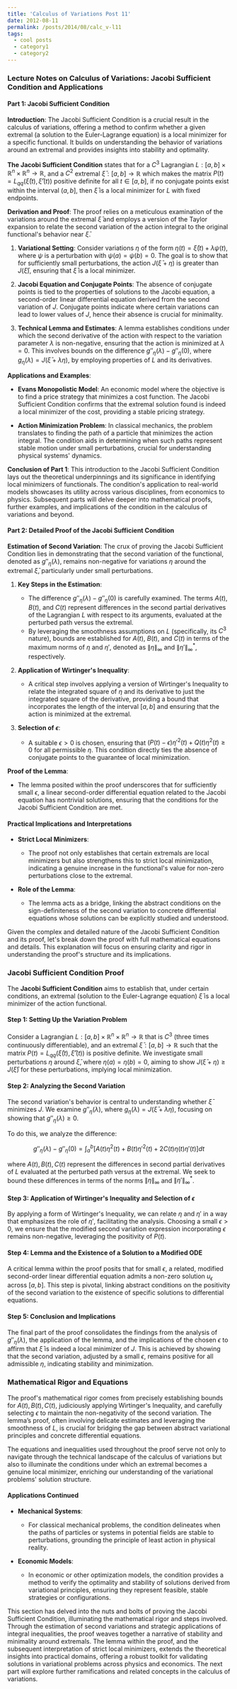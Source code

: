 ```yaml
---
title: 'Calculus of Variations Post 11'
date: 2012-08-11
permalink: /posts/2014/08/calc_v-l11
tags:
  - cool posts
  - category1
  - category2
---
```



### Lecture Notes on Calculus of Variations: Jacobi Sufficient Condition and Applications

#### Part 1: Jacobi Sufficient Condition

**Introduction**:
The Jacobi Sufficient Condition is a crucial result in the calculus of variations, offering a method to confirm whether a given extremal (a solution to the Euler-Lagrange equation) is a local minimizer for a specific functional. It builds on understanding the behavior of variations around an extremal and provides insights into stability and optimality.

**The Jacobi Sufficient Condition** states that for a $C^3$ Lagrangian $L: [a, b] \times \mathbb{R}^n \times \mathbb{R}^n \rightarrow \mathbb{R}$, and a $C^2$ extremal $\bar{\xi}: [a, b] \rightarrow \mathbb{R}$ which makes the matrix $P(t) = L_{qq}(\bar{\xi}(t), \bar{\xi}'(t))$ positive definite for all $t \in [a, b]$, if no conjugate points exist within the interval $(a, b]$, then $\bar{\xi}$ is a local minimizer for $L$ with fixed endpoints.

**Derivation and Proof**:
The proof relies on a meticulous examination of the variations around the extremal $\bar{\xi}$ and employs a version of the Taylor expansion to relate the second variation of the action integral to the original functional's behavior near $\bar{\xi}$.

1. **Variational Setting**: Consider variations $\eta$ of the form $\eta(t) = \bar{\xi}(t) + \lambda \psi(t)$, where $\psi$ is a perturbation with $\psi(a) = \psi(b) = 0$. The goal is to show that for sufficiently small perturbations, the action $J(\bar{\xi} + \eta)$ is greater than $J(\bar{\xi})$, ensuring that $\bar{\xi}$ is a local minimizer.

2. **Jacobi Equation and Conjugate Points**: The absence of conjugate points is tied to the properties of solutions to the Jacobi equation, a second-order linear differential equation derived from the second variation of $J$. Conjugate points indicate where certain variations can lead to lower values of $J$, hence their absence is crucial for minimality.

3. **Technical Lemma and Estimates**: A lemma establishes conditions under which the second derivative of the action with respect to the variation parameter $\lambda$ is non-negative, ensuring that the action is minimized at $\lambda = 0$. This involves bounds on the difference $g''_{\eta}(\lambda) - g''_{\eta}(0)$, where $g_{\eta}(\lambda) = J(\bar{\xi} + \lambda\eta)$, by employing properties of $L$ and its derivatives.

**Applications and Examples**:

- **Evans Monopolistic Model**: An economic model where the objective is to find a price strategy that minimizes a cost function. The Jacobi Sufficient Condition confirms that the extremal solution found is indeed a local minimizer of the cost, providing a stable pricing strategy.

- **Action Minimization Problem**: In classical mechanics, the problem translates to finding the path of a particle that minimizes the action integral. The condition aids in determining when such paths represent stable motion under small perturbations, crucial for understanding physical systems' dynamics.

**Conclusion of Part 1**:
This introduction to the Jacobi Sufficient Condition lays out the theoretical underpinnings and its significance in identifying local minimizers of functionals. The condition's application to real-world models showcases its utility across various disciplines, from economics to physics. Subsequent parts will delve deeper into mathematical proofs, further examples, and implications of the condition in the calculus of variations and beyond.

#### Part 2: Detailed Proof of the Jacobi Sufficient Condition

**Estimation of Second Variation**: 
The crux of proving the Jacobi Sufficient Condition lies in demonstrating that the second variation of the functional, denoted as $g''_{\eta}(\lambda)$, remains non-negative for variations $\eta$ around the extremal $\bar{\xi}$, particularly under small perturbations.

1. **Key Steps in the Estimation**:
   - The difference $g''_{\eta}(\lambda) - g''_{\eta}(0)$ is carefully examined. The terms $A(t)$, $B(t)$, and $C(t)$ represent differences in the second partial derivatives of the Lagrangian $L$ with respect to its arguments, evaluated at the perturbed path versus the extremal.
   - By leveraging the smoothness assumptions on $L$ (specifically, its $C^3$ nature), bounds are established for $A(t)$, $B(t)$, and $C(t)$ in terms of the maximum norms of $\eta$ and $\eta'$, denoted as $\|\eta\|_{\infty}$ and $\|\eta'\|_{\infty}^*$, respectively.

2. **Application of Wirtinger's Inequality**:
   - A critical step involves applying a version of Wirtinger's Inequality to relate the integrated square of $\eta$ and its derivative to just the integrated square of the derivative, providing a bound that incorporates the length of the interval $[a, b]$ and ensuring that the action is minimized at the extremal.

3. **Selection of $\epsilon$**: 
   - A suitable $\epsilon > 0$ is chosen, ensuring that $(P(t) - \epsilon)\eta'^2(t) + Q(t)\eta^2(t) \geq 0$ for all permissible $\eta$. This condition directly ties the absence of conjugate points to the guarantee of local minimization.

**Proof of the Lemma**:
- The lemma posited within the proof underscores that for sufficiently small $\epsilon$, a linear second-order differential equation related to the Jacobi equation has nontrivial solutions, ensuring that the conditions for the Jacobi Sufficient Condition are met.

#### Practical Implications and Interpretations

- **Strict Local Minimizers**:
  - The proof not only establishes that certain extremals are local minimizers but also strengthens this to strict local minimization, indicating a genuine increase in the functional's value for non-zero perturbations close to the extremal.
  
- **Role of the Lemma**:
  - The lemma acts as a bridge, linking the abstract conditions on the sign-definiteness of the second variation to concrete differential equations whose solutions can be explicitly studied and understood.




Given the complex and detailed nature of the Jacobi Sufficient Condition and its proof, let's break down the proof with full mathematical equations and details. This explanation will focus on ensuring clarity and rigor in understanding the proof's structure and its implications.

### Jacobi Sufficient Condition Proof

The **Jacobi Sufficient Condition** aims to establish that, under certain conditions, an extremal (solution to the Euler-Lagrange equation) $\bar{\xi}$ is a local minimizer of the action functional.

#### Step 1: Setting Up the Variation Problem

Consider a Lagrangian $L: [a, b] \times \mathbb{R}^n \times \mathbb{R}^n \rightarrow \mathbb{R}$ that is $C^3$ (three times continuously differentiable), and an extremal $\bar{\xi}: [a, b] \rightarrow \mathbb{R}$ such that the matrix $P(t) = L_{qq}(\bar{\xi}(t), \bar{\xi}'(t))$ is positive definite. We investigate small perturbations $\eta$ around $\bar{\xi}$, where $\eta(a) = \eta(b) = 0$, aiming to show $J(\bar{\xi} + \eta) \geq J(\bar{\xi})$ for these perturbations, implying local minimization.

#### Step 2: Analyzing the Second Variation

The second variation's behavior is central to understanding whether $\bar{\xi}$ minimizes $J$. We examine $g''_{\eta}(\lambda)$, where $g_{\eta}(\lambda) = J(\bar{\xi} + \lambda\eta)$, focusing on showing that $g''_{\eta}(\lambda) \geq 0$.

To do this, we analyze the difference:

$$g''_{\eta}(\lambda) - g''_{\eta}(0) = \int_a^b [A(t)\eta^2(t) + B(t)\eta'^2(t) + 2C(t)\eta(t)\eta'(t)] dt$$

where $A(t), B(t), C(t)$ represent the differences in second partial derivatives of $L$ evaluated at the perturbed path versus at the extremal. We seek to bound these differences in terms of the norms $\|\eta\|_{\infty}$ and $\|\eta'\|_{\infty}^*$.

#### Step 3: Application of Wirtinger's Inequality and Selection of $\epsilon$

By applying a form of Wirtinger's Inequality, we can relate $\eta$ and $\eta'$ in a way that emphasizes the role of $\eta'$, facilitating the analysis. Choosing a small $\epsilon > 0$, we ensure that the modified second variation expression incorporating $\epsilon$ remains non-negative, leveraging the positivity of $P(t)$.

#### Step 4: Lemma and the Existence of a Solution to a Modified ODE

A critical lemma within the proof posits that for small $\epsilon$, a related, modified second-order linear differential equation admits a non-zero solution $u_{\epsilon}$ across $[a, b]$. This step is pivotal, linking abstract conditions on the positivity of the second variation to the existence of specific solutions to differential equations.

#### Step 5: Conclusion and Implications

The final part of the proof consolidates the findings from the analysis of $g''_{\eta}(\lambda)$, the application of the lemma, and the implications of the chosen $\epsilon$ to affirm that $\bar{\xi}$ is indeed a local minimizer of $J$. This is achieved by showing that the second variation, adjusted by a small $\epsilon$, remains positive for all admissible $\eta$, indicating stability and minimization.

### Mathematical Rigor and Equations

The proof's mathematical rigor comes from precisely establishing bounds for $A(t), B(t), C(t)$, judiciously applying Wirtinger's Inequality, and carefully selecting $\epsilon$ to maintain the non-negativity of the second variation. The lemma’s proof, often involving delicate estimates and leveraging the smoothness of $L$, is crucial for bridging the gap between abstract variational principles and concrete differential equations.

The equations and inequalities used throughout the proof serve not only to navigate through the technical landscape of the calculus of variations but also to illuminate the conditions under which an extremal becomes a genuine local minimizer, enriching our understanding of the variational problems' solution structure.


#### Applications Continued

- **Mechanical Systems**: 
  - For classical mechanical problems, the condition delineates when the paths of particles or systems in potential fields are stable to perturbations, grounding the principle of least action in physical reality.

- **Economic Models**:
  - In economic or other optimization models, the condition provides a method to verify the optimality and stability of solutions derived from variational principles, ensuring they represent feasible, stable strategies or configurations.



This section has delved into the nuts and bolts of proving the Jacobi Sufficient Condition, illuminating the mathematical rigor and steps involved. Through the estimation of second variations and strategic applications of integral inequalities, the proof weaves together a narrative of stability and minimality around extremals. The lemma within the proof, and the subsequent interpretation of strict local minimizers, extends the theoretical insights into practical domains, offering a robust toolkit for validating solutions in variational problems across physics and economics. The next part will explore further ramifications and related concepts in the calculus of variations.